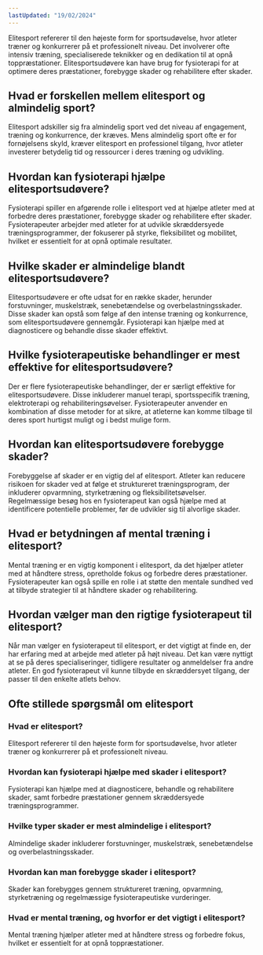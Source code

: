 ```yaml
---
lastUpdated: "19/02/2024"
---
```


Elitesport refererer til den højeste form for sportsudøvelse, hvor atleter træner og konkurrerer på et professionelt niveau. Det involverer ofte intensiv træning, specialiserede teknikker og en dedikation til at opnå toppræstationer. Elitesportsudøvere kan have brug for fysioterapi for at optimere deres præstationer, forebygge skader og rehabilitere efter skader.

## Hvad er forskellen mellem elitesport og almindelig sport?

Elitesport adskiller sig fra almindelig sport ved det niveau af engagement, træning og konkurrence, der kræves. Mens almindelig sport ofte er for fornøjelsens skyld, kræver elitesport en professionel tilgang, hvor atleter investerer betydelig tid og ressourcer i deres træning og udvikling.

## Hvordan kan fysioterapi hjælpe elitesportsudøvere?

Fysioterapi spiller en afgørende rolle i elitesport ved at hjælpe atleter med at forbedre deres præstationer, forebygge skader og rehabilitere efter skader. Fysioterapeuter arbejder med atleter for at udvikle skræddersyede træningsprogrammer, der fokuserer på styrke, fleksibilitet og mobilitet, hvilket er essentielt for at opnå optimale resultater.

## Hvilke skader er almindelige blandt elitesportsudøvere?

Elitesportsudøvere er ofte udsat for en række skader, herunder forstuvninger, muskelstræk, senebetændelse og overbelastningsskader. Disse skader kan opstå som følge af den intense træning og konkurrence, som elitesportsudøvere gennemgår. Fysioterapi kan hjælpe med at diagnosticere og behandle disse skader effektivt.

## Hvilke fysioterapeutiske behandlinger er mest effektive for elitesportsudøvere?

Der er flere fysioterapeutiske behandlinger, der er særligt effektive for elitesportsudøvere. Disse inkluderer manuel terapi, sportsspecifik træning, elektroterapi og rehabiliteringsøvelser. Fysioterapeuter anvender en kombination af disse metoder for at sikre, at atleterne kan komme tilbage til deres sport hurtigst muligt og i bedst mulige form.

## Hvordan kan elitesportsudøvere forebygge skader?

Forebyggelse af skader er en vigtig del af elitesport. Atleter kan reducere risikoen for skader ved at følge et struktureret træningsprogram, der inkluderer opvarmning, styrketræning og fleksibilitetsøvelser. Regelmæssige besøg hos en fysioterapeut kan også hjælpe med at identificere potentielle problemer, før de udvikler sig til alvorlige skader.

## Hvad er betydningen af mental træning i elitesport?

Mental træning er en vigtig komponent i elitesport, da det hjælper atleter med at håndtere stress, opretholde fokus og forbedre deres præstationer. Fysioterapeuter kan også spille en rolle i at støtte den mentale sundhed ved at tilbyde strategier til at håndtere skader og rehabilitering.

## Hvordan vælger man den rigtige fysioterapeut til elitesport?

Når man vælger en fysioterapeut til elitesport, er det vigtigt at finde en, der har erfaring med at arbejde med atleter på højt niveau. Det kan være nyttigt at se på deres specialiseringer, tidligere resultater og anmeldelser fra andre atleter. En god fysioterapeut vil kunne tilbyde en skræddersyet tilgang, der passer til den enkelte atlets behov.

## Ofte stillede spørgsmål om elitesport

### Hvad er elitesport?

Elitesport refererer til den højeste form for sportsudøvelse, hvor atleter træner og konkurrerer på et professionelt niveau.

### Hvordan kan fysioterapi hjælpe med skader i elitesport?

Fysioterapi kan hjælpe med at diagnosticere, behandle og rehabilitere skader, samt forbedre præstationer gennem skræddersyede træningsprogrammer.

### Hvilke typer skader er mest almindelige i elitesport?

Almindelige skader inkluderer forstuvninger, muskelstræk, senebetændelse og overbelastningsskader.

### Hvordan kan man forebygge skader i elitesport?

Skader kan forebygges gennem struktureret træning, opvarmning, styrketræning og regelmæssige fysioterapeutiske vurderinger.

### Hvad er mental træning, og hvorfor er det vigtigt i elitesport?

Mental træning hjælper atleter med at håndtere stress og forbedre fokus, hvilket er essentielt for at opnå toppræstationer.
